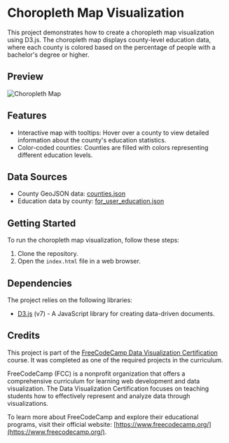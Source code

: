 # Choropleth Map Visualization
This project demonstrates how to create a choropleth map visualization using D3.js. The choropleth map displays county-level education data, where each county is colored based on the percentage of people with a bachelor's degree or higher.

## Preview

![Choropleth Map](choropleth-map.jpg)

## Features
- Interactive map with tooltips: Hover over a county to view detailed information about the county's education statistics.
- Color-coded counties: Counties are filled with colors representing different education levels.

## Data Sources
- County GeoJSON data: [counties.json](https://cdn.freecodecamp.org/testable-projects-fcc/data/choropleth_map/counties.json)
- Education data by county: [for_user_education.json](https://cdn.freecodecamp.org/testable-projects-fcc/data/choropleth_map/for_user_education.json)

## Getting Started
To run the choropleth map visualization, follow these steps:

1. Clone the repository.
2. Open the `index.html` file in a web browser.

## Dependencies
The project relies on the following libraries:

- [D3.js](https://d3js.org/) (v7) - A JavaScript library for creating data-driven documents.

## Credits
This project is part of the [FreeCodeCamp Data Visualization Certification](https://www.freecodecamp.org/learn/data-visualization/) course. It was completed as one of the required projects in the curriculum.

FreeCodeCamp (FCC) is a nonprofit organization that offers a comprehensive curriculum for learning web development and data visualization. The Data Visualization Certification focuses on teaching students how to effectively represent and analyze data through visualizations.

To learn more about FreeCodeCamp and explore their educational programs, visit their official website: [https://www.freecodecamp.org/](https://www.freecodecamp.org/).


